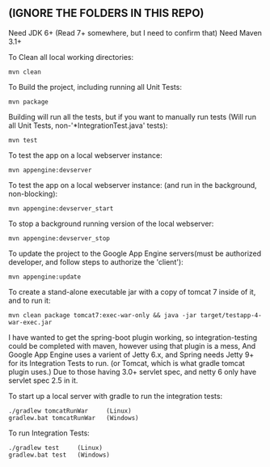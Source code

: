 (IGNORE THE FOLDERS IN THIS REPO)
------
Need JDK 6+ (Read 7+ somewhere, but I need to confirm that)
Need Maven 3.1+

To Clean all local working directories:

    mvn clean

To Build the project, including running all Unit Tests:

    mvn package

Building will run all the tests, but if you want to manually run tests (Will run all Unit Tests, non-'*IntegrationTest.java' tests):

    mvn test

To test the app on a local webserver instance:

    mvn appengine:devserver 

To test the app on a local webserver instance: (and run in the background, non-blocking):

    mvn appengine:devserver_start

To stop a background running version of the local webserver:

    mvn appengine:devserver_stop

To update the project to the Google App Engine servers(must be authorized developer, and follow steps to authorize the 'client'):

    mvn appengine:update

To create a stand-alone executable jar with a copy of tomcat 7 inside of it, and to run it:
    
    mvn clean package tomcat7:exec-war-only && java -jar target/testapp-4-war-exec.jar
    
I have wanted to get the spring-boot plugin working, so integration-testing could be completed with maven, however using that plugin is a mess, And Google App Engine uses a varient of Jetty 6.x, and Spring needs Jetty 9+ for its Integration Tests to run. (or Tomcat, which is what gradle tomcat plugin uses.) Due to those having 3.0+ servlet spec, and netty 6 only have servlet spec 2.5 in it. 

To start up a local server with gradle to run the integration tests:

    ./gradlew tomcatRunWar     (Linux)
    gradlew.bat tomcatRunWar   (Windows)

To run Integration Tests:

    ./gradlew test     (Linux)
    gradlew.bat test   (Windows)

